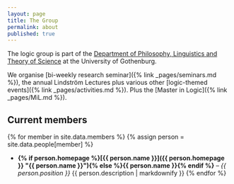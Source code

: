 ```yaml
---
layout: page
title: The Group
permalink: about
published: true
---
```


The logic group is part of the [Department of Philosophy, Linguistics and Theory of Science](https://www.gu.se/flov) at the University of Gothenburg.

We organise [bi-weekly research seminar]({% link _pages/seminars.md %}), the annual Lindström Lectures plus various other [logic-themed events]({% link _pages/activities.md %}).
Plus the [Master in Logic]({% link _pages/MiL.md %}).

## Current members

{% for member in site.data.members %}
{% assign person = site.data.people[member] %}
 - **{% if person.homepage %}[{{ person.name }}]({{ person.homepage }} "{{ person.name }}"){% else %}{{ person.name }}{% endif %}** – _{{ person.position }}_
    {{ person.description | markdownify }}
{% endfor %}
